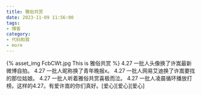 ```yaml
---
title: 雅俗共赏
date: 2023-11-09 11:56:00
tags:
- 博客
category:
- 代码和我
- more
---
```

{% asset_img FcbCWt.jpg This is 雅俗共赏 %}
4.27 一批人头像换了许嵩最新微博自拍。 4.27 一批人昵称换了青年晚报x。 4.27 一批人网易艾迪换了许嵩要找的那位姑娘。  4.27 一批人听着雅俗共赏喜极而泣。   4.27  一批人凌晨循环播放打榜。这样的4.27。有爱许嵩的你们真好。[爱心][爱心][爱心]
